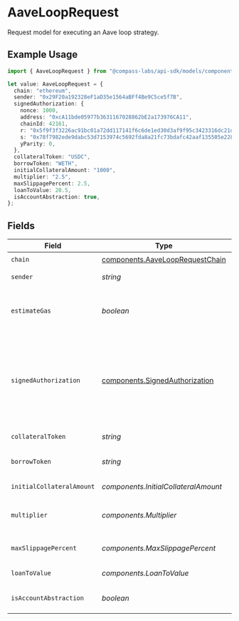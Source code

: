 # AaveLoopRequest

Request model for executing an Aave loop strategy.

## Example Usage

```typescript
import { AaveLoopRequest } from "@compass-labs/api-sdk/models/components";

let value: AaveLoopRequest = {
  chain: "ethereum",
  sender: "0x29F20a192328eF1aD35e1564aBFf4Be9C5ce5f7B",
  signedAuthorization: {
    nonce: 1000,
    address: "0xcA11bde05977b3631167028862bE2a173976CA11",
    chainId: 42161,
    r: "0x5f9f3f3226ac91bc01a72dd117141f6c6de1ed30d3af9f95c3423316dc21d615",
    s: "0x78f7982ede9dabc53d7153974c5692fda8a21fc73bdafc42aaf135505e22817c",
    yParity: 0,
  },
  collateralToken: "USDC",
  borrowToken: "WETH",
  initialCollateralAmount: "1000",
  multiplier: "2.5",
  maxSlippagePercent: 2.5,
  loanToValue: 20.5,
  isAccountAbstraction: true,
};
```

## Fields

| Field                                                                                                                                                                                                                                                            | Type                                                                                                                                                                                                                                                             | Required                                                                                                                                                                                                                                                         | Description                                                                                                                                                                                                                                                      | Example                                                                                                                                                                                                                                                          |
| ---------------------------------------------------------------------------------------------------------------------------------------------------------------------------------------------------------------------------------------------------------------- | ---------------------------------------------------------------------------------------------------------------------------------------------------------------------------------------------------------------------------------------------------------------- | ---------------------------------------------------------------------------------------------------------------------------------------------------------------------------------------------------------------------------------------------------------------- | ---------------------------------------------------------------------------------------------------------------------------------------------------------------------------------------------------------------------------------------------------------------- | ---------------------------------------------------------------------------------------------------------------------------------------------------------------------------------------------------------------------------------------------------------------- |
| `chain`                                                                                                                                                                                                                                                          | [components.AaveLoopRequestChain](../../models/components/aavelooprequestchain.md)                                                                                                                                                                               | :heavy_check_mark:                                                                                                                                                                                                                                               | N/A                                                                                                                                                                                                                                                              |                                                                                                                                                                                                                                                                  |
| `sender`                                                                                                                                                                                                                                                         | *string*                                                                                                                                                                                                                                                         | :heavy_check_mark:                                                                                                                                                                                                                                               | The address of the transaction sender.                                                                                                                                                                                                                           | 0x29F20a192328eF1aD35e1564aBFf4Be9C5ce5f7B                                                                                                                                                                                                                       |
| `estimateGas`                                                                                                                                                                                                                                                    | *boolean*                                                                                                                                                                                                                                                        | :heavy_minus_sign:                                                                                                                                                                                                                                               | Determines whether to estimate gas costs for transactions, also verifying that the transaction can be successfully executed.                                                                                                                                     |                                                                                                                                                                                                                                                                  |
| `signedAuthorization`                                                                                                                                                                                                                                            | [components.SignedAuthorization](../../models/components/signedauthorization.md)                                                                                                                                                                                 | :heavy_minus_sign:                                                                                                                                                                                                                                               | EIP-7702 authorization. Required when `is_account_abstraction` is False.                                                                                                                                                                                         | {<br/>"address": "0xcA11bde05977b3631167028862bE2a173976CA11",<br/>"chainId": 42161,<br/>"nonce": 1000,<br/>"r": "0x5f9f3f3226ac91bc01a72dd117141f6c6de1ed30d3af9f95c3423316dc21d615",<br/>"s": "0x78f7982ede9dabc53d7153974c5692fda8a21fc73bdafc42aaf135505e22817c",<br/>"yParity": 0<br/>} |
| `collateralToken`                                                                                                                                                                                                                                                | *string*                                                                                                                                                                                                                                                         | :heavy_check_mark:                                                                                                                                                                                                                                               | Symbol or address of token to supply to Aave..                                                                                                                                                                                                                   | USDC                                                                                                                                                                                                                                                             |
| `borrowToken`                                                                                                                                                                                                                                                    | *string*                                                                                                                                                                                                                                                         | :heavy_check_mark:                                                                                                                                                                                                                                               | Symbol or address of token to borrow from Aave..                                                                                                                                                                                                                 | WETH                                                                                                                                                                                                                                                             |
| `initialCollateralAmount`                                                                                                                                                                                                                                        | *components.InitialCollateralAmount*                                                                                                                                                                                                                             | :heavy_check_mark:                                                                                                                                                                                                                                               | Amount of collateral token to supply to Aave                                                                                                                                                                                                                     | 1000                                                                                                                                                                                                                                                             |
| `multiplier`                                                                                                                                                                                                                                                     | *components.Multiplier*                                                                                                                                                                                                                                          | :heavy_check_mark:                                                                                                                                                                                                                                               | Leverage multiplier. Total loop collateral will be calculated as `multiplier` x `initial_collateral_amount`                                                                                                                                                      | 2.5                                                                                                                                                                                                                                                              |
| `maxSlippagePercent`                                                                                                                                                                                                                                             | *components.MaxSlippagePercent*                                                                                                                                                                                                                                  | :heavy_check_mark:                                                                                                                                                                                                                                               | Maximum allowed slippage for token swaps in percentage                                                                                                                                                                                                           | 2.5                                                                                                                                                                                                                                                              |
| `loanToValue`                                                                                                                                                                                                                                                    | *components.LoanToValue*                                                                                                                                                                                                                                         | :heavy_check_mark:                                                                                                                                                                                                                                               | Loan To Value percentage of the loop                                                                                                                                                                                                                             | 20.5                                                                                                                                                                                                                                                             |
| `isAccountAbstraction`                                                                                                                                                                                                                                           | *boolean*                                                                                                                                                                                                                                                        | :heavy_minus_sign:                                                                                                                                                                                                                                               | Whether to use account abstraction for the transaction.                                                                                                                                                                                                          | true                                                                                                                                                                                                                                                             |